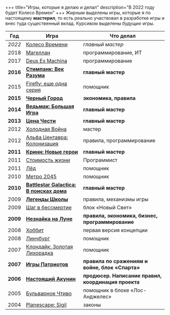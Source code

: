 +++
 title="Игры, которые я делаю и делал"
 description="В 2022 году будет Колесо Времен"
+++
Жирным выделены игры, которые я по настоящему **мастерил**, то есть реально участвовал в разработке игры и внес туда существенный вклад. Курсивом выделены _будущие_ игры.

| Год  | Игра  | Что делал  | 
|---|---|---|
| _2022_ | [Колесо Времени](https://wheel.bastilia.ru/) | _главный мастер_ |
| 2018 | [Магеллан](http://magellan2018.ru/) | программирование, ИТ |
| 2017 | [Deus Ex Machina](http://deus.rpg.ru/) | программирование |
| **2016** | **[Стимпанк: Век Разума](http://steam2016.ru)** | **главный мастер** |
| 2015 | [Firefly: еще одна серия](https://firefly2015.livejournal.com/) | помощник |
| **2015** | **[Черный Город](http://blackcity.bastilia.ru)** | **экономика, правила** |
| **2014** | **[Ведьмак: Большая Игра](http://vedmak2014.ru)** | **главный мастер** |
| **2013** | **[Цена Чести](http://honor.bastilia.ru)** | **главный мастер** |
| 2012 | [Холодная Война](http://coldwar.bastilia.ru/) | мастер |
| 2012 | [Альфа Центавра: Колонизация](http://alpha.bastilia.ru) | правила, программирование |
| **2011** | **[Кринн: Новые герои](http://krynn.bastilia.ru)** | **главный мастер** |
| 2011 | [Стоимость жизни](http://lifecost.tv/) | Программист |
| 2011 | [Лёд](http://ice.bastilia.ru) | помощник |
| 2010 | [Метро 2045](http://kogda-igra.ru/game/394/) | помощник |
| **2010** | **[Battlestar Galactica: В&nbsp;поисках дома](http://bsg.bastilia.ru)** | **главный мастер** |
| 2009 | **[Легенды Школы](https://school-legends.livejournal.com/)** | правила, механизмы игры |
| 2009 | [Шаг в бессмертие](http://xvi.rpg.ru/) | блок «Новый Свет» |
| **2009** | **[Незнайка на Луне](http://bastilia.ru/luna/)** | **правила, экономика, бизнес, программирование** |
| 2008 | [Хоббит](http://bastilia.ru/hobbit/) | первая версия концепции |
| 2008 | [Линчбург](http://bastilia.ru/lynch/) | помощник | 
| 2007 | [Клондайк: Золотая Лихорадка](http://bastilia.ru/alaska/) | помощник | 
| **2007** | **[Игры Патриотов](http://bastilia.ru/hellas/)** | **правила по сражениям и войне, блок «Спарта»** | 
| **2006** | **[Настоящий Акунин](http://bastilia.ru/akunin/)** | **продюсер. Написание правил, координация проекта** | 
| 2005 | [Бульварное Чтиво](http://bastilia.ru/pulp/)  | помощник в блоке «Лос-Анджелес» | 
| 2004 | [Planescape: Sigil](http://bastilia.ru/sigil/)  | законы | 